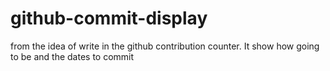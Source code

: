 # github-commit-display

from the idea of write in the github contribution counter. It show how going to be and the dates to commit
